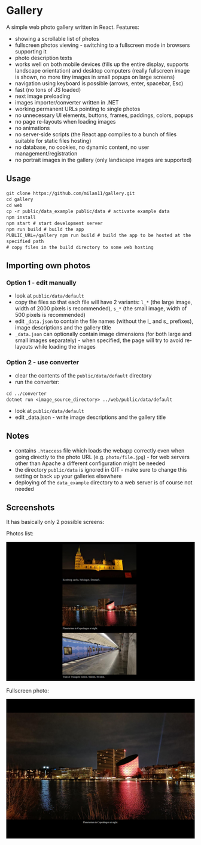 # Gallery

A simple web photo gallery written in React. Features:

- showing a scrollable list of photos
- fullscreen photos viewing - switching to a fullscreen mode in browsers supporting it
- photo description texts
- works well on both mobile devices (fills up the entire display, supports landscape orientation) and desktop computers (really fullscreen image is shown, no more tiny images in small popups on large screens)
- navigation using keyboard is possible (arrows, enter, spacebar, Esc)
- fast (no tons of JS loaded)
- next image preloading
- images importer/converter written in .NET
- working permanent URLs pointing to single photos
- no unnecessary UI elements, buttons, frames, paddings, colors, popups
- no page re-layouts when loading images
- no animations
- no server-side scripts (the React app compiles to a bunch of files suitable for static files hosting)
- no database, no cookies, no dynamic content, no user management/registration
- no portrait images in the gallery (only landscape images are supported)

## Usage

```
git clone https://github.com/milan11/gallery.git
cd gallery
cd web
cp -r public/data_example public/data # activate example data
npm install
npm start # start development server
npm run build # build the app
PUBLIC_URL=/gallery npm run build # build the app to be hosted at the specified path
# copy files in the build directory to some web hosting
```

## Importing own photos

### Option 1 - edit manually

- look at `public/data/default`
- copy the files so that each file will have 2 variants: `l_*` (the large image, width of 2000 pixels is recommended), `s_*` (the small image, width of 500 pixels is recommended)
- edit `_data.json` to contain the file names (without the l\_ and s\_ prefixes), image descriptions and the gallery title
- `_data.json` can optionally contain image dimensions (for both large and small images separately) - when specified, the page will try to avoid re-layouts while loading the images

### Option 2 - use converter

- clear the contents of the `public/data/default` directory
- run the converter:

```
cd ../converter
dotnet run <image_source_directory> ../web/public/data/default
```

- look at `public/data/default`
- edit \_data.json - write image descriptions and the gallery title

## Notes

- contains `.htaccess` file which loads the webapp correctly even when going directly to the photo URL (e.g. `photo/file.jpg`) - for web servers other than Apache a different configuration might be needed
- the directory `public/data` is ignored in GIT - make sure to change this setting or back up your galleries elsewhere
- deploying of the `data_example` directory to a web server is of course not needed

## Screenshots

It has basically only 2 possible screens:

Photos list:

![Photos list](./list.png)

Fullscreen photo:

![Fullscreen photo](./full.png)
